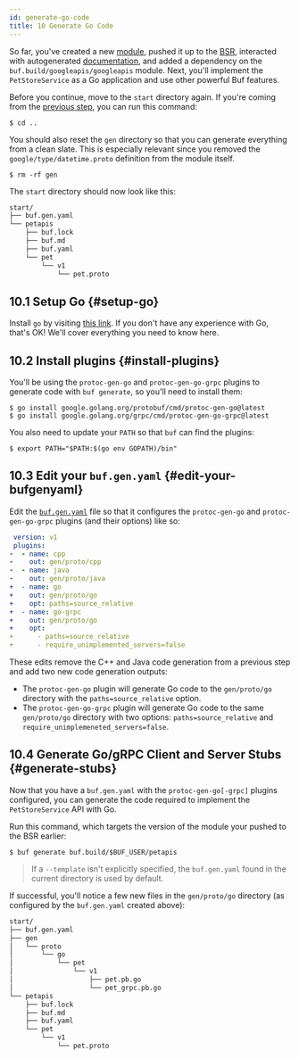 ```yaml
---
id: generate-go-code
title: 10 Generate Go Code
---
```


So far, you've created a new [module](../bsr/overview.md#module), pushed it up to the
[BSR](../bsr/overview.md), interacted with autogenerated [documentation](view-generated-documentation.md),
and added a dependency on the `buf.build/googleapis/googleapis` module. Next, you'll implement the
`PetStoreService` as a Go application and use other powerful Buf features.

Before you continue, move to the `start` directory again. If you're coming from the [previous
step](add-a-dependency), you can run this command:

```terminal
$ cd ..
```

You should also reset the `gen` directory so that you can generate everything from a clean slate.
This is especially relevant since you removed the `google/type/datetime.proto` definition from
the module itself.

```terminal
$ rm -rf gen
```

The `start` directory should now look like this:

```sh
start/
├── buf.gen.yaml
└── petapis
    ├── buf.lock
    ├── buf.md
    ├── buf.yaml
    └── pet
        └── v1
            └── pet.proto
```

## 10.1 Setup Go {#setup-go}

Install `go` by visiting [this link](https://golang.org/doc/install). If you don't have any experience with Go,
that's OK! We'll cover everything you need to know here.

## 10.2 Install plugins {#install-plugins}

You'll be using the `protoc-gen-go` and `protoc-gen-go-grpc` plugins to generate code with `buf generate`,
so you'll need to install them:

```terminal
$ go install google.golang.org/protobuf/cmd/protoc-gen-go@latest
$ go install google.golang.org/grpc/cmd/protoc-gen-go-grpc@latest
```

You also need to update your `PATH` so that `buf` can find the plugins:

```terminal
$ export PATH="$PATH:$(go env GOPATH)/bin"
```

## 10.3 Edit your `buf.gen.yaml` {#edit-your-bufgenyaml}

Edit the [`buf.gen.yaml`](../configuration/v1/buf-gen-yaml.md) file so that it configures the
`protoc-gen-go` and `protoc-gen-go-grpc` plugins (and their options) like so:

```yaml title="buf.gen.yaml" {3-14}
 version: v1
 plugins:
-  - name: cpp
-    out: gen/proto/cpp
-  - name: java
-    out: gen/proto/java
+  - name: go
+    out: gen/proto/go
+    opt: paths=source_relative
+  - name: go-grpc
+    out: gen/proto/go
+    opt:
+      - paths=source_relative
+      - require_unimplemented_servers=false
```

These edits remove the C++ and Java code generation from a previous step and add two new code
generation outputs:

* The `protoc-gen-go` plugin will generate Go code to the `gen/proto/go` directory with the
  `paths=source_relative` option.
* The `protoc-gen-go-grpc` plugin will generate Go code to the same `gen/proto/go` directory with
  two options: `paths=source_relative` and `require_unimplemeneted_servers=false`.

## 10.4 Generate Go/gRPC Client and Server Stubs {#generate-stubs}

Now that you have a `buf.gen.yaml` with the `protoc-gen-go[-grpc]` plugins configured, you can generate the code
required to implement the `PetStoreService` API with Go.

Run this command, which targets the version of the module your pushed to the BSR earlier:

```terminal
$ buf generate buf.build/$BUF_USER/petapis
```

> If a `--template` isn't explicitly specified, the `buf.gen.yaml` found in the current directory is used by default.

If successful, you'll notice a few new files in the `gen/proto/go` directory (as configured by the `buf.gen.yaml`
created above):

```sh
start/
├── buf.gen.yaml
├── gen
│   └── proto
│       └── go
│           └── pet
│               └── v1
│                   ├── pet.pb.go
│                   └── pet_grpc.pb.go
└── petapis
    ├── buf.lock
    ├── buf.md
    ├── buf.yaml
    └── pet
        └── v1
            └── pet.proto
```
